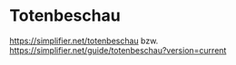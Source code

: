 # Totenbeschau
https://simplifier.net/totenbeschau
bzw.
https://simplifier.net/guide/totenbeschau?version=current
